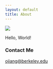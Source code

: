 ```yaml
---
layout: default
title: About
---
```


<img class="profile-picture" src="{{site.baseurl}}/{{site.profile-picture}}">

Hello, World!

### Contact Me
ojiang@berkeley.edu

